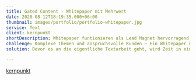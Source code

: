 ```yaml
---
title: Gated Content - Whitepaper mit Mehrwert
date: 2020-08-12T18:19:35.000+06:00
thumbnail: images/portfolio/portfolio-whitepaper.jpg
service: Text
client: kernpunkt
shortDescription: Whitepaper funtionieren als Lead Magnet hervorragend, besonders im B2B Geschäft. kernpunkt benötigte zu verschiedenen Themen, etwa "Digitalisierung im Großhandel" oder "API Strategie", umfassende Whitepaper, um sie als Gated Content anzubieten.  
challenge: Komplexe Themen und anspruchsvolle Kunden – Ein Whitepaper muss informieren, aber Lesern auch einen Spannungsbogen bieten. Außerdem muss sich die Zielgruppe angesprochen fühlen und sich in den Inhalten wiederfinden. Vor allem aber müssen Leser erste Antworten und Anregungen finden, denn schließlich haben sie für die Inhalte mit Daten wie ihrer E-Mail-Adresse "bezahlt", um Zugang zu erhalten. 
solution: Bevor es an die eigentliche Textarbeit geht, wird Zeit in eine gründliche Recherche investiert. Auch ein Kick-Off-Workshop zum Thema ist hilfreich. Wer ist die Zielgruppe? Was sind deren Herausforderungen, Fragen, Wünsche? Welche Themen müssen behandelt werden? Gibt es aktuelle Studien zum Zitieren oder passende Case Studies? 

---
```

[kernpunkt](https://www.kernpunkt.de/)